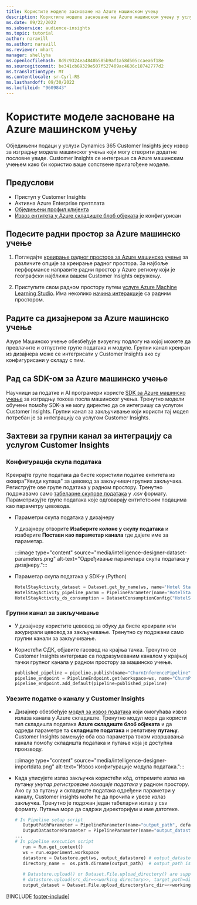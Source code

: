 ```yaml
---
title: Користите моделе засноване на Azure машинском учењу
description: Користите моделе засноване на Azure машинском учењу у услузи Dynamics 365 Customer Insights.
ms.date: 09/22/2022
ms.subservice: audience-insights
ms.topic: tutorial
author: naravill
ms.author: naravill
ms.reviewer: mhart
manager: shellyha
ms.openlocfilehash: 8d9c9324ea4840b585b9af1a58d505ccaea6f18e
ms.sourcegitcommit: be341cb69329e507f527409ac4636c18742777d2
ms.translationtype: MT
ms.contentlocale: sr-Cyrl-RS
ms.lasthandoff: 09/30/2022
ms.locfileid: "9609843"
---
```

# <a name="use-azure-machine-learning-based-models"></a>Користите моделе засноване на Azure машинском учењу

Обједињени подаци у услузи Dynamics 365 Customer Insights јесу извор за изградњу модела машинског учења који могу створити додатне пословне увиде. Customer Insights се интегрише са Azure машинским учењем како би користио ваше сопствене прилагођене моделе.

## <a name="prerequisites"></a>Предуслови

- Приступ у Customer Insights
- Активна Azure Enterprise претплата
- [Обједињени профил клијента](data-unification.md)
- [Извоз ентитета у Azure складиште блоб објеката](export-azure-blob-storage.md) је конфигурисан

## <a name="set-up-azure-machine-learning-workspace"></a>Подесите радни простор за Azure машинско учење

1. Погледајте [креирање радног простора за Azure машинско учење](/azure/machine-learning/concept-workspace#-create-a-workspace) за различите опције за креирање радног простора. За најбоље перформансе направите радни простор у Azure региону који је географски најближи вашем Customer Insights окружењу.

1. Приступите свом радном простору путем [услуге Azure Machine Learning Studio](https://ml.azure.com/). Има неколико [начина интеракције](/azure/machine-learning/concept-workspace#tools-for-workspace-interaction) са радним простором.

## <a name="work-with-azure-machine-learning-designer"></a>Радите са дизајнером за Azure машинско учење

Азуре Машинско учење обезбеђује визуелну подлогу на којој можете да превлачите и отпустите групе података и модуле. Групни канал креиран из дизајнера може се интегрисати у Customer Insights ако су конфигурисани у складу с тим. 

## <a name="working-with-azure-machine-learning-sdk"></a>Рад са SDK-ом за Azure машинско учење

Научници за податке и AI програмери користе [SDK за Azure машинско учење](/python/api/overview/azure/ml/?preserve-view=true&view=azure-ml-py) за изградњу токова посла машинског учења. Тренутно модели обучени помоћу SDK-а не могу директно да се интегришу са услугом Customer Insights. Групни канал за закључивање који користи тај модел потребан је за интеграцију са услугом Customer Insights.

## <a name="batch-pipeline-requirements-to-integrate-with-customer-insights"></a>Захтеви за групни канал за интеграцију са услугом Customer Insights

### <a name="dataset-configuration"></a>Конфигурација скупа података

Креирајте групе података да бисте користили податке ентитета из оквира"Увиди купаца" за цевовод за закључивач групних закључака. Региструјте ове групе података у радном простору. Тренутно подржавамо само [табеларне скупове података](/azure/machine-learning/how-to-create-register-datasets#tabulardataset) у .csv формату. Параметризујте групе података које одговарају ентитетским подацима као параметру цевовода.

- Параметри скупа података у дизајнеру

  У дизајнеру отворите **Изаберите колоне у скупу података** и изаберите **Постави као параметар канала** где дајете име за параметар.

  :::image type="content" source="media/intelligence-designer-dataset-parameters.png" alt-text="Одређивање параметара скупа података у дизајнеру.":::

- Параметар скупа података у SDK-у (Python)

   ```python
   HotelStayActivity_dataset = Dataset.get_by_name(ws, name='Hotel Stay Activity Data')
   HotelStayActivity_pipeline_param = PipelineParameter(name="HotelStayActivity_pipeline_param", default_value=HotelStayActivity_dataset)
   HotelStayActivity_ds_consumption = DatasetConsumptionConfig("HotelStayActivity_dataset", HotelStayActivity_pipeline_param)
   ```

### <a name="batch-inference-pipeline"></a>Групни канал за закључивање
  
- У дизајнеру користите цевовод за обуку да бисте креирали или ажурирали цевовод за закључивање. Тренутно су подржани само групни канали за закључивање.

- Користећи СДК, објавите гасовод на крајња тачка. Тренутно се Customer Insights интегрише са подразумеваним каналом у крајњој тачки групног канала у радном простору за машинско учење.

   ```python
   published_pipeline = pipeline.publish(name="ChurnInferencePipeline", description="Published Churn Inference pipeline")
   pipeline_endpoint = PipelineEndpoint.get(workspace=ws, name="ChurnPipelineEndpoint") 
   pipeline_endpoint.add_default(pipeline=published_pipeline)
   ```

### <a name="import-pipeline-data-into-customer-insights"></a>Увезите податке о каналу у Customer Insights

- Дизајнер обезбеђује [модул за извоз података](/azure/machine-learning/algorithm-module-reference/export-data) који омогућава извоз излаза канала у Azure складиште. Тренутно модул мора да користи тип складишта података **Azure складиште блоб објеката** и да одреди параметре та **складиште података** и релативну **путању**. Customer Insights замењује оба ова параметра током извршавања канала помоћу складишта података и путање која је доступна производу.

  :::image type="content" source="media/intelligence-designer-importdata.png" alt-text="Извоз конфигурације модула података.":::

- Када уписујете излаз закључка користећи кôд, отпремите излаз на путању *унутар регистроване локације података* у радном простору. Ако су за путању и складиште података одређени параметри у каналу, Customer insights моћи ће да прочита и увезе излаз закључка. Тренутно је подржан један табеларни излаз у csv формату. Путања мора да садржи директоријум и име датотеке.

   ```python
   # In Pipeline setup script
      OutputPathParameter = PipelineParameter(name="output_path", default_value="HotelChurnOutput/HotelChurnOutput.csv")
      OutputDatastoreParameter = PipelineParameter(name="output_datastore", default_value="workspaceblobstore")
   ...
   # In pipeline execution script
      run = Run.get_context()
      ws = run.experiment.workspace
      datastore = Datastore.get(ws, output_datastore) # output_datastore is parameterized
      directory_name =  os.path.dirname(output_path)  # output_path is parameterized.
      
      # Datastore.upload() or Dataset.File.upload_directory() are supported methods to uplaod the data
      # datastore.upload(src_dir=<<working directory>>, target_path=directory_name, overwrite=False, show_progress=True)
      output_dataset = Dataset.File.upload_directory(src_dir=<<working directory>>, target = (datastore, directory_name)) # Remove trailing "/" from directory_name
   ```


[!INCLUDE [footer-include](includes/footer-banner.md)]
